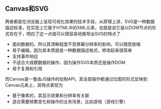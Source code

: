 ## Canvas和SVG

两者都是在浏览器上呈现可视化效果的技术手段，从原理上讲，SVG是一种数据描述标准，在实现上它属于HTML中的XML元素，也就是说它是以DOM节点的形式存在于，明白了这一点就可以很容易地推导出SVG的特点了

* 面向数据的，所以其清晰程度不受屏幕分辨率的影响，可以随意放缩
* 易于编辑，因为其本质就是一种数据描述格式，修改起来很简单
* 支持事件响应
* 不适合大规模数据的操作，因为操作SVG本质还是操作DOM
* 易于复用和引用

而Canvas是一套由JS操作的绘制API，其全部操作都通过位图的形式反映到Canvas元素上，其特点表现为

* 基于像素的，其显示效果和分辨率有关联
* 适合需要频繁变化和操作的业务场景，比如游戏（游戏引擎）